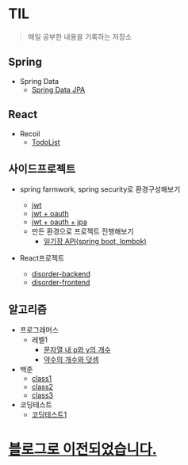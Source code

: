 # TIL
>매일 공부한 내용을 기록하는 저장소

## Spring
<!-- * Spring Framwork


* Spring Boot -->


* Spring Data
  * [Spring Data JPA](https://github.com/abhidhamma-java/TIL/blob/main/spring/spring-data/spring-data-jpa/개념/jpa.md)


<!-- * Spring Batch


* Spring Security


* Spring Cloud -->

## React
<!-- * React Basic
* React Hooks -->
* Recoil
  * [TodoList](https://github.com/abhidhamma-java/TIL/blob/main/react/3.recoil/TodoList.md)
## 사이드프로젝트
* spring farmwork, spring security로 환경구성해보기
  * [jwt](https://github.com/abhidhamma-java/TIL/blob/main/sideproject/spring/jwt.md)
  * [jwt + oauth](https://github.com/abhidhamma-java/TIL/blob/main/sideproject/spring/jwt_oauth.md)
  * [jwt + oauth + jpa](https://github.com/abhidhamma-java/TIL/blob/main/sideproject/spring/jwt_oauth_jpa.md)
  * 만든 환경으로 프로젝트 진행해보기
    * [일기장 API(spring boot, lombok)](https://github.com/abhidhamma-java/TIL/blob/main/sideproject/spring/selfhelp.md)


* React프로젝트
  * [disorder-backend](https://github.com/abhidhamma-private/disorder-backend)
  * [disorder-frontend](https://github.com/abhidhamma-private/disorders-ui)

  
## 알고리즘
* 프로그래머스
  * 레벨1
    * [문자열 내 p와 y의 개수](https://github.com/abhidhamma-java/TIL/blob/main/algorithm/문제/프로그래머스/레벨1/문자열_내_p와_y의_개수.md)
    * [약수의 개수와 덧셈](https://github.com/abhidhamma-java/TIL/blob/main/algorithm/문제/프로그래머스/레벨1/약수의_개수와_덧셈.md)
* 백준
  * [class1](https://github.com/abhidhamma-java/beakjoon/tree/master/src/com/hanji/beakjoon/class1)
  * [class2](https://github.com/abhidhamma-java/beakjoon/tree/master/src/com/hanji/beakjoon/class2)
  * [class3](https://github.com/abhidhamma-java/beakjoon/tree/master/src/com/hanji/beakjoon/class3)
* 코딩테스트
  * [코딩테스트1](https://github.com/abhidhamma-java/TIL/blob/main/algorithm/문제/코딩테스트/220115.md)


# **[블로그로 이전되었습니다.](https://www.boongyee.com/)**
